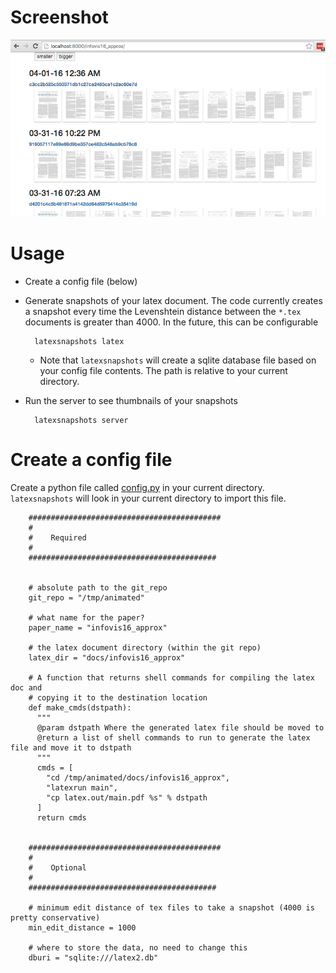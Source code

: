 # Screenshot

![Screenshot of latexsnapshots](https://raw.githubusercontent.com/sirrice/latexsnapshots/master/latexsnapshots/static/screenshot.png)

# Usage

* Create a config file (below)
* Generate snapshots of your latex document.  The code currently creates a snapshot every time
  the Levenshtein distance between the `*.tex` documents is greater than 4000.  In the future, this can be
  configurable

        latexsnapshots latex

  * Note that `latexsnapshots` will create a sqlite database file based on your config file contents.  The path is relative to your current directory.
* Run the server to see thumbnails of your snapshots

        latexsnapshots server


# Create a config file

Create a python file called [config.py](config.py) in your current directory.  `latexsnapshots` will look in your current
directory to import this file.

        ###########################################
        #
        #    Required
        #
        ##########################################


        # absolute path to the git_repo
        git_repo = "/tmp/animated"

        # what name for the paper?
        paper_name = "infovis16_approx"

        # the latex document directory (within the git repo)
        latex_dir = "docs/infovis16_approx"

        # A function that returns shell commands for compiling the latex doc and 
        # copying it to the destination location
        def make_cmds(dstpath):
          """
          @param dstpath Where the generated latex file should be moved to
          @return a list of shell commands to run to generate the latex file and move it to dstpath
          """
          cmds = [
            "cd /tmp/animated/docs/infovis16_approx",
            "latexrun main",
            "cp latex.out/main.pdf %s" % dstpath
          ]
          return cmds


        ###########################################
        #
        #    Optional
        #
        ##########################################

        # minimum edit distance of tex files to take a snapshot (4000 is pretty conservative)
        min_edit_distance = 1000

        # where to store the data, no need to change this
        dburi = "sqlite:///latex2.db"

